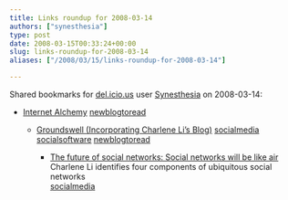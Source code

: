 ```yaml
---
title: Links roundup for 2008-03-14
authors: ["synesthesia"]
type: post
date: 2008-03-15T00:33:24+00:00
slug: links-roundup-for-2008-03-14 
aliases: ["/2008/03/15/links-roundup-for-2008-03-14"]

---
```

Shared bookmarks for [del.icio.us][1] user [Synesthesia][2] on 2008-03-14:

  * [Internet Alchemy][3] 
    [newblogtoread][4] </li> 
    
      * [Groundswell (Incorporating Charlene Li&#8217;s Blog)][5] 
        [socialmedia][6] [socialsoftware][7] [newblogtoread][4] </li> 
        
          * [The future of social networks: Social networks will be like air][8]  
            Charlene Li identifies four components of ubiquitous social networks   
            [socialmedia][6] </ul>

 [1]: https://del.icio.us/
 [2]: https://del.icio.us/synesthesia
 [3]: https://iandavis.com/blog
 [4]: https://del.icio.us/synesthesia/newblogtoread
 [5]: https://blogs.forrester.com/charleneli
 [6]: https://del.icio.us/synesthesia/socialmedia
 [7]: https://del.icio.us/synesthesia/socialsoftware
 [8]: https://blogs.forrester.com/charleneli/2008/03/the-future-of-s.html